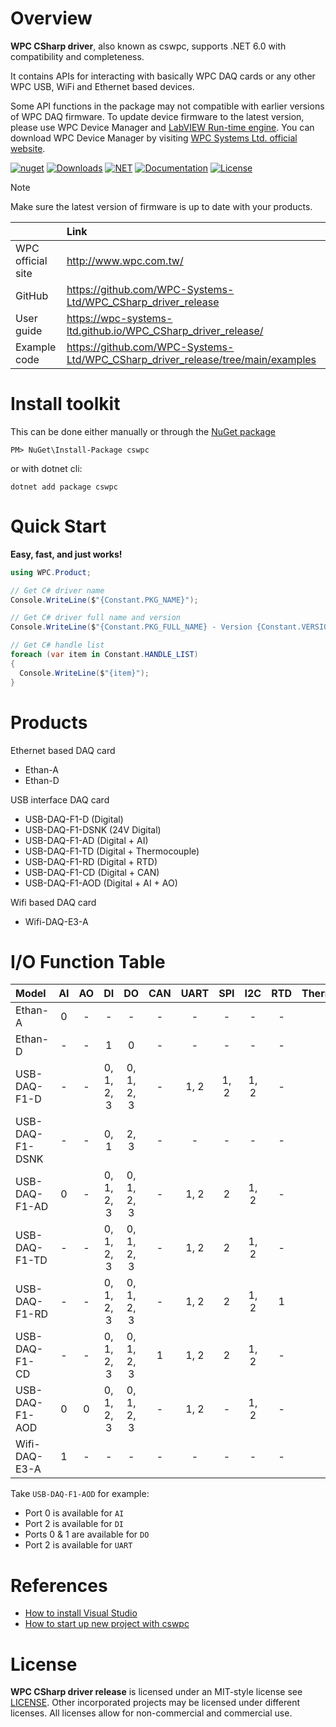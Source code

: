 # Overview

**WPC CSharp driver**, also known as cswpc, supports .NET 6.0 with compatibility and completeness.

It contains APIs for interacting with basically WPC DAQ cards or any other WPC USB, WiFi and Ethernet based devices.

Some API functions in the package may not compatible with earlier versions of WPC DAQ firmware. To update device firmware to the latest version, please use WPC Device Manager and [LabVIEW Run-time engine](https://drive.google.com/file/d/1Uj6r65KhNxvuApiqrMkZp-NWyq-Eek-k/view).
You can download WPC Device Manager by visiting [WPC Systems Ltd. official website](http://www.wpc.com.tw/36039260092584721462-daq1.html).

[![nuget](https://img.shields.io/nuget/v/cswpc)](https://www.nuget.org/packages/cswpc)
[![Downloads](https://img.shields.io/nuget/dt/cswpc?color=%20)](https://www.nuget.org/packages/cswpc)
[![NET](https://img.shields.io/badge/.NET-6.0-blue.svg)](https://dotnet.microsoft.com/en-us/)
[![Documentation](https://img.shields.io/badge/docs-website-purple.svg)](https://wpc-systems-ltd.github.io/WPC_CSharp_driver_release/)
[![License](https://img.shields.io/badge/License-MIT-yellow.svg)](https://opensource.org/licenses/MIT)

> [!Note]
> Make sure the latest version of firmware is up to date with your products. 
 
|                   |                 Link                                                            |
|:------------------|:--------------------------------------------------------------------------------|
| WPC official site | http://www.wpc.com.tw/                                                          |
| GitHub			| https://github.com/WPC-Systems-Ltd/WPC_CSharp_driver_release                    |
| User guide        | https://wpc-systems-ltd.github.io/WPC_CSharp_driver_release/                    |
| Example code      | https://github.com/WPC-Systems-Ltd/WPC_CSharp_driver_release/tree/main/examples |


# Install toolkit

This can be done either manually or through the [NuGet package](https://www.nuget.org/packages/cswpc) 
 
```
PM> NuGet\Install-Package cswpc
```

or with dotnet cli:

```
dotnet add package cswpc
```

# Quick Start

**Easy, fast, and just works!**

```csharp
using WPC.Product;

// Get C# driver name
Console.WriteLine($"{Constant.PKG_NAME}");

// Get C# driver full name and version
Console.WriteLine($"{Constant.PKG_FULL_NAME} - Version {Constant.VERSION}");

// Get C# handle list  
foreach (var item in Constant.HANDLE_LIST) 
{
  Console.WriteLine($"{item}");  
} 
```

# Products

Ethernet based DAQ card
- Ethan-A
- Ethan-D

USB interface DAQ card
- USB-DAQ-F1-D (Digital)
- USB-DAQ-F1-DSNK (24V Digital)
- USB-DAQ-F1-AD (Digital + AI)
- USB-DAQ-F1-TD (Digital + Thermocouple)
- USB-DAQ-F1-RD (Digital + RTD)
- USB-DAQ-F1-CD (Digital + CAN)
- USB-DAQ-F1-AOD (Digital + AI + AO)

Wifi based DAQ card
- Wifi-DAQ-E3-A

# I/O Function Table

| Model           | AI  | AO | DI         | DO         | CAN | UART | SPI | I2C  | RTD | Thermocouple |
|:----------------|:---:|:--:|:----------:|:----------:|:---:|:----:|:---:|:----:|:---:|:------------:|
| Ethan-A         | 0   | -  | -          | -          |-    |-     |-    |-     | -   |-             |
| Ethan-D         | -   | -  | 1          | 0          |-    |-     |-    |-     | -   |-             |
| USB-DAQ-F1-D    | -   | -  | 0, 1, 2, 3 | 0, 1, 2, 3 |-    |1, 2  |1, 2 | 1, 2 | -   |-             |
| USB-DAQ-F1-DSNK | -   | -  | 0, 1       | 2, 3       |-    |-     |-    |-     | -   |-             |
| USB-DAQ-F1-AD   | 0   | -  | 0, 1, 2, 3 | 0, 1, 2, 3 |-    |1, 2  |2    | 1, 2 | -   |-             |
| USB-DAQ-F1-TD   | -   | -  | 0, 1, 2, 3 | 0, 1, 2, 3 |-    |1, 2  |2    | 1, 2 | -   |1             |
| USB-DAQ-F1-RD   | -   | -  | 0, 1, 2, 3 | 0, 1, 2, 3 |-    |1, 2  |2    | 1, 2 | 1   |-             |
| USB-DAQ-F1-CD   | -   | -  | 0, 1, 2, 3 | 0, 1, 2, 3 |1    |1, 2  |2    | 1, 2 | -   |-             |
| USB-DAQ-F1-AOD  | 0   | 0  | 0, 1, 2, 3 | 0, 1, 2, 3 |-    |1, 2  |-    | 1, 2 | -   |-             |
| Wifi-DAQ-E3-A   | 1   | -  | -          | -          |-    |-     |-    |-     | -   |-             |

Take `USB-DAQ-F1-AOD` for example:
- Port 0 is available for `AI`
- Port 2 is available for `DI`
- Ports 0 & 1 are available for `DO`
- Port 2 is available for `UART`

# References
- [How to install Visual Studio](https://github.com/WPC-Systems-Ltd/WPC_CSharp_driver_release/wiki/How-to-install-Visual-Studio)
- [How to start up new project with cswpc](https://github.com/WPC-Systems-Ltd/WPC_CSharp_driver_release/wiki/How-to-start-up-new-project-with-cswpc)

# License

**WPC CSharp driver release** is licensed under an MIT-style license see
[LICENSE](https://github.com/WPC-Systems-Ltd/WPC_CSharp_driver_release/blob/main/LICENSE). Other incorporated projects may be licensed under different licenses.
All licenses allow for non-commercial and commercial use.
